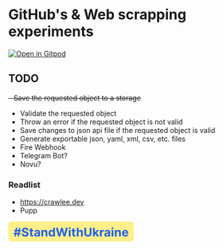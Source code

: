 # GitHub's & Web scrapping experiments

[![Open in Gitpod](https://gitpod.io/button/open-in-gitpod.svg)](https://github.com/andriilive/wordpress-gitpod-starter-roots-sage)

## TODO

~~- Save the requested object to a storage~~
- Validate the requested object
- Throw an error if the requested object is not valid
- Save changes to json api file if the requested object is valid
- Generate exportable json, yaml, xml, csv, etc. files
- Fire Webhook
- Telegram Bot?
- Novu?


### Readlist

- https://crawlee.dev
- Pupp

[![StandWithUkraine](https://raw.githubusercontent.com/vshymanskyy/StandWithUkraine/main/badges/StandWithUkraine.svg)](https://github.com/vshymanskyy/StandWithUkraine/blob/main/docs/README.md)